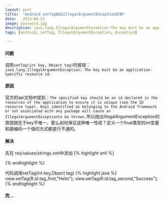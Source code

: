 ```yaml
---
layout: post
title:  "Android setTag抛出IllegalArgumentException异常"
date:   2013-09-23
image: password.jpg
description: java.lang.IllegalArgumentException:The key must be an application-specific resource id
tags: [android, setTag, IllegalArgumentException, Exception]

---
```



#### 问题

调用`setTag(int key, Object tag)`时报错：`java.lang.IllegalArgumentException: The key must be an application-specific resource id.`

#### 原因
官方的api文档中提到：`The specified key should be an id declared in the resources of the application to ensure it is unique (see the ID resource type). Keys identified as belonging to the Android framework or not associated with any package will cause an IllegalArgumentExceptionto be thrown.`所以抛出IllegalArgumentException的原因就在于key不唯一，那么如何保证这种唯一性呢？定义一个final类型的int变量和硬编码一个值的方式都是行不通的。

#### 解决
先在 res/values/strings.xml中添加
{% highlight xml %}
<?xml version="1.0" encoding="utf-8"?>
<resources>
  <item type="id" name="tag_first"></item>
  <item type="id" name="tag_second"></item>    
</resources>
{% endhighlight %}

代码调用setTag(int key,Object tag)
{% highlight java %}
view.setTag(R.id.tag_first,"Hello");
view.setTag(R.id.tag_second,"Success");
{% endhighlight %}


 
#### 完...





